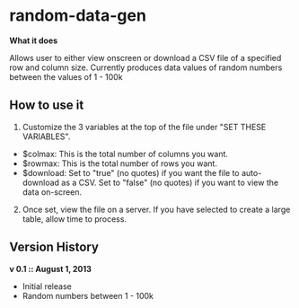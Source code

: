 random-data-gen
===============

**What it does**

Allows user to either view onscreen or download a CSV file of a specified row and column size. Currently produces data values of random numbers between the values of 1 - 100k


How to use it
-------------
1. Customize the 3 variables at the top of the file under "SET THESE VARIABLES". 

- $colmax: This is the total number of columns you want.
- $rowmax: This is the total number of rows you want.
- $download: Set to "true" (no quotes) if you want the file to auto-download as a CSV. Set to "false" (no quotes) if you want to view the data on-screen.

2. Once set, view the file on a server. If you have selected to create a large table, allow time to process.



Version History
---------------

**v 0.1 :: August 1, 2013**
- Initial release
- Random numbers between 1 - 100k


